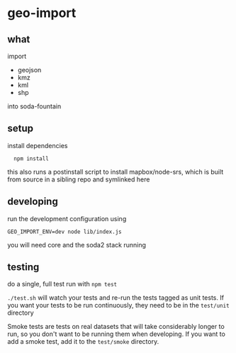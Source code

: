 # geo-import

## what
import
* geojson
* kmz
* kml
* shp


into soda-fountain


## setup

install dependencies
```
  npm install
```

this also runs a postinstall script to install mapbox/node-srs,
which is built from source in a sibling repo and symlinked here

## developing

run the development configuration using
```
GEO_IMPORT_ENV=dev node lib/index.js
```
you will need core and the soda2 stack running

## testing

do a single, full test run with `npm test`

`./test.sh` will watch your tests and re-run the tests tagged as unit tests. If you want your tests to be run continuously, they need to be in the `test/unit` directory

Smoke tests are tests on real datasets that will take considerably longer to run, so you don't
want to be running them when developing. If you want to add a smoke test, add it to the `test/smoke` directory.
